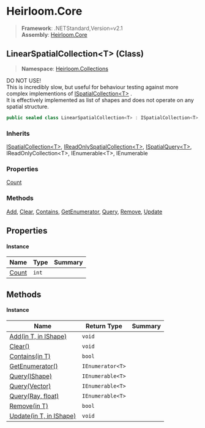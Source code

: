 # Heirloom.Core

> **Framework**: .NETStandard,Version=v2.1  
> **Assembly**: [Heirloom.Core][0]

## LinearSpatialCollection\<T> (Class)

> **Namespace**: [Heirloom.Collections][0]

DO NOT USE!   
 This is incredibly slow, but useful for behaviour testing against more complex implementions of [ISpatialCollection\<T>][1] .   
 It is effectively implemented as list of shapes and does not operate on any spatial structure.

```cs
public sealed class LinearSpatialCollection<T> : ISpatialCollection<T>, IReadOnlySpatialCollection<T>, ISpatialQuery<T>, IReadOnlyCollection<T>, IEnumerable<T>, IEnumerable
```

### Inherits

[ISpatialCollection\<T>][1], [IReadOnlySpatialCollection\<T>][2], [ISpatialQuery\<T>][3], IReadOnlyCollection\<T>, IEnumerable\<T>, IEnumerable

### Properties

[Count][4]

### Methods

[Add][5], [Clear][6], [Contains][7], [GetEnumerator][8], [Query][9], [Remove][10], [Update][11]

## Properties

#### Instance

| Name       | Type  | Summary |
|------------|-------|---------|
| [Count][4] | `int` |         |

## Methods

#### Instance

| Name                          | Return Type      | Summary |
|-------------------------------|------------------|---------|
| [Add(in T, in IShape)][5]     | `void`           |         |
| [Clear()][6]                  | `void`           |         |
| [Contains(in T)][7]           | `bool`           |         |
| [GetEnumerator()][8]          | `IEnumerator<T>` |         |
| [Query(IShape)][9]            | `IEnumerable<T>` |         |
| [Query(Vector)][9]            | `IEnumerable<T>` |         |
| [Query(Ray, float)][9]        | `IEnumerable<T>` |         |
| [Remove(in T)][10]            | `bool`           |         |
| [Update(in T, in IShape)][11] | `void`           |         |

[0]: ../../Heirloom.Core.md
[1]: ISpatialCollection[T].md
[2]: IReadOnlySpatialCollection[T].md
[3]: ISpatialQuery[T].md
[4]: LinearSpatialCollection[T]/Count.md
[5]: LinearSpatialCollection[T]/Add.md
[6]: LinearSpatialCollection[T]/Clear.md
[7]: LinearSpatialCollection[T]/Contains.md
[8]: LinearSpatialCollection[T]/GetEnumerator.md
[9]: LinearSpatialCollection[T]/Query.md
[10]: LinearSpatialCollection[T]/Remove.md
[11]: LinearSpatialCollection[T]/Update.md

